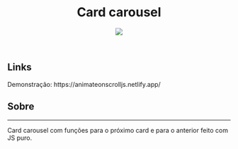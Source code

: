 <h1 align="center"> Card carousel </h1>
<p align="center">
    <img src="https://user-images.githubusercontent.com/58652794/100685500-46ee6080-335b-11eb-8ad9-ee7233ed3a3e.gif">
</p>
<br>
<h2> Links </h2>
<p> Demonstração: https://animateonscrolljs.netlify.app/
<br>
<h2> Sobre </h2>
<hr>
<p> Card carousel com funções para o próximo card e para o anterior feito com JS puro. </p> 